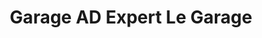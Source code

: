 ---
title: "Garage AD Expert Le Garage"
url: /castets/garage-ad-expert-le-garage/
shop: réparation de voitures
---